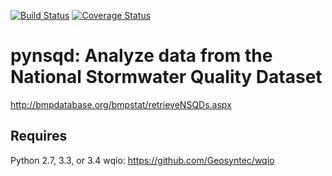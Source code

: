 [![Build Status](https://travis-ci.org/Geosyntec/pynsqd.svg?branch=master)](https://travis-ci.org/Geosyntec/pynsqd)
[![Coverage Status](https://coveralls.io/repos/Geosyntec/pynsqd/badge.svg?branch=master&service=github)](https://coveralls.io/github/Geosyntec/pynsqd?branch=master)

# pynsqd: Analyze data from the National Stormwater Quality Dataset
http://bmpdatabase.org/bmpstat/retrieveNSQDs.aspx

## Requires
Python 2.7, 3.3, or 3.4
wqio: https://github.com/Geosyntec/wqio

